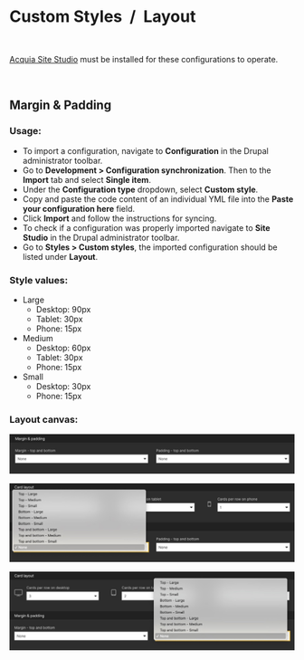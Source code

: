 # Custom Styles&nbsp;&nbsp;/&nbsp;&nbsp;Layout

<p>&nbsp;</p>

[Acquia Site Studio](https://www.acquia.com/products/drupal-cloud/site-studio) must be installed for these configurations to operate.

<p>&nbsp;</p>

## Margin & Padding

### Usage:

- To import a configuration, navigate to **Configuration** in the Drupal administrator toolbar.
- Go to **Development > Configuration synchronization**. Then to the **Import** tab and select **Single item**.
- Under the **Configuration type** dropdown, select **Custom style**.
- Copy and paste the code content of an individual YML file into the **Paste your configuration here** field.
- Click **Import** and follow the instructions for syncing.
- To check if a configuration was properly imported navigate to **Site Studio** in the Drupal administrator toolbar.
- Go to **Styles > Custom styles**, the imported configuration should be listed under **Layout**.

### Style values:

- Large
  - Desktop: 90px
  - Tablet: 30px
  - Phone: 15px
- Medium
  - Desktop: 60px
  - Tablet: 30px
  - Phone: 15px
- Small
  - Desktop: 30px
  - Phone: 15px

### Layout canvas:

![Screenshot](screenshot1.jpg)

![Screenshot](screenshot2.jpg)

![Screenshot](screenshot3.jpg)
